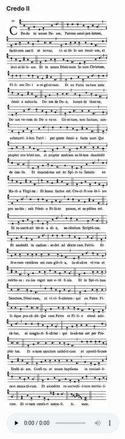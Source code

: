 ### Credo II

![](images/credo-ii.jpg)

<audio src="https://storage.googleapis.com/kyriale/djc_credo_02_mp3.mp3" preload="none" controls="controls"></audio>
